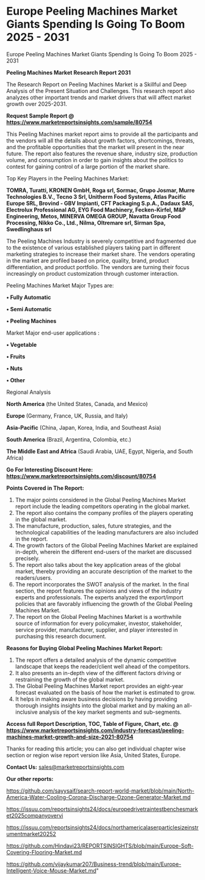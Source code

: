 # Europe Peeling Machines Market Giants Spending Is Going To Boom 2025 - 2031
Europe Peeling Machines Market Giants Spending Is Going To Boom 2025 - 2031

<strong>Peeling Machines Market Research Report 2031</strong>

The Research Report on Peeling Machines Market is a Skillful and Deep Analysis of the Present Situation and Challenges. This research report also analyzes other important trends and market drivers that will affect market growth over 2025-2031.

<strong>Request Sample Report @ <a href=https://www.marketreportsinsights.com/sample/80754>https://www.marketreportsinsights.com/sample/80754</a></strong>

This Peeling Machines market report aims to provide all the participants and the vendors will all the details about growth factors, shortcomings, threats, and the profitable opportunities that the market will present in the near future. The report also features the revenue share, industry size, production volume, and consumption in order to gain insights about the politics to contest for gaining control of a large portion of the market share.

Top Key Players in the Peeling Machines Market:

<strong>TOMRA, Turatti, KRONEN GmbH, Roga srl, Sormac, Grupo Josmar, Murre Technologies B.V., Tecno 3 Srl, Unitherm Food Systems, Atlas Pacific Europe SRL, Brovind - GBV Impianti, CFT Packaging S.p.A., Dadaux SAS, Electrolux Professional AG, EYG Food Machinery, Fecken-Kirfel, M&P Engineering, Metos, MINERVA OMEGA GROUP, Navatta Group Food Processing, Nikko Co., Ltd., Nilma, Oltremare srl, Sirman Spa, Swedlinghaus srl</strong>

The Peeling Machines Industry is severely competitive and fragmented due to the existence of various established players taking part in different marketing strategies to increase their market share. The vendors operating in the market are profiled based on price, quality, brand, product differentiation, and product portfolio. The vendors are turning their focus increasingly on product customization through customer interaction.

Peeling Machines Market Major Types are:

<strong>• Fully Automatic

• Semi Automatic

• Peeling Machines</strong>

Market Major end-user applications :

<strong>• Vegetable

• Fruits

• Nuts

• Other</strong>

Regional Analysis

</u><strong><b>North America</b></strong> (the United States, Canada, and Mexico)

<strong><b>Europe </b></strong>(Germany, France, UK, Russia, and Italy)

<strong><b>Asia-Pacific</b></strong> (China, Japan, Korea, India, and Southeast Asia)

<strong><b>South America</b></strong> (Brazil, Argentina, Colombia, etc.)

<strong><b>The Middle East and Africa</b></strong> (Saudi Arabia, UAE, Egypt, Nigeria, and South Africa)

<strong>Go For Interesting Discount Here: <a href=https://www.marketreportsinsights.com/discount/80754>https://www.marketreportsinsights.com/discount/80754</a></strong>

<strong>Points Covered in The Report:</strong>
<ol>
  <li>The major points considered in the Global Peeling Machines Market report include the leading competitors operating in the global market.</li>
  <li>The report also contains the company profiles of the players operating in the global market.</li>
  <li>The manufacture, production, sales, future strategies, and the technological capabilities of the leading manufacturers are also included in the report.</li>
  <li>The growth factors of the Global Peeling Machines Market are explained in-depth, wherein the different end-users of the market are discussed precisely.</li>
  <li>The report also talks about the key application areas of the global market, thereby providing an accurate description of the market to the readers/users.</li>
  <li>The report incorporates the SWOT analysis of the market. In the final section, the report features the opinions and views of the industry experts and professionals. The experts analyzed the export/import policies that are favorably influencing the growth of the Global Peeling Machines Market.</li>
  <li>The report on the Global Peeling Machines Market is a worthwhile source of information for every policymaker, investor, stakeholder, service provider, manufacturer, supplier, and player interested in purchasing this research document.</li>
</ol>
<strong>Reasons for Buying Global Peeling Machines Market Report:</strong>

<ol>
  <li>The report offers a detailed analysis of the dynamic competitive landscape that keeps the reader/client well ahead of the competitors.</li>
  <li>It also presents an in-depth view of the different factors driving or restraining the growth of the global market.</li>
  <li>The Global Peeling Machines Market report provides an eight-year forecast evaluated on the basis of how the market is estimated to grow.</li>
  <li>It helps in making aware business decisions by having providing thorough insights insights into the global market and by making an all-inclusive analysis of the key market segments and sub-segments.</li>
</ol>
<strong>Access full Report Description, TOC, Table of Figure, Chart, etc. @ <a href=https://www.marketreportsinsights.com/industry-forecast/peeling-machines-market-growth-and-size-2021-80754>https://www.marketreportsinsights.com/industry-forecast/peeling-machines-market-growth-and-size-2021-80754</a></strong>


Thanks for reading this article; you can also get individual chapter wise section or region wise report version like Asia, United States, Europe.

<strong>Contact Us:</strong>
sales@marketreportsinsights.com

<strong>Our other reports:</strong>

<a href=https://github.com/sayysaif/search-report-world-market/blob/main/North-America-Water-Cooling-Corona-Discharge-Ozone-Generator-Market.md>https://github.com/sayysaif/search-report-world-market/blob/main/North-America-Water-Cooling-Corona-Discharge-Ozone-Generator-Market.md</a>

<a href=https://issuu.com/reportsinsights24/docs/europedrivetraintestbenchesmarket2025companyovervi>https://issuu.com/reportsinsights24/docs/europedrivetraintestbenchesmarket2025companyovervi</a>

<a href=https://issuu.com/reportsinsights24/docs/northamericalaserparticlesizeinstrumentmarket20252>https://issuu.com/reportsinsights24/docs/northamericalaserparticlesizeinstrumentmarket20252</a>

<a href=https://github.com/Hindavi23/REPORTSINSIGHTS/blob/main/Europe-Soft-Covering-Flooring-Market.md>https://github.com/Hindavi23/REPORTSINSIGHTS/blob/main/Europe-Soft-Covering-Flooring-Market.md</a>

<a href=https://github.com/vijaykumar207/Business-trend/blob/main/Europe-Intelligent-Voice-Mouse-Market.md>https://github.com/vijaykumar207/Business-trend/blob/main/Europe-Intelligent-Voice-Mouse-Market.md</a>"
